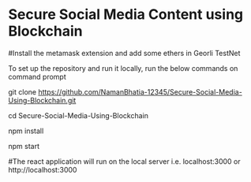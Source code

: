 # Secure Social Media Content using Blockchain 

#Install the metamask extension and add some ethers in Georli TestNet

To set up the repository and run it locally, run the below commands on command prompt


git clone https://github.com/NamanBhatia-12345/Secure-Social-Media-Using-Blockchain.git




cd Secure-Social-Media-Using-Blockchain

npm install


npm start

#The react application will run on the local server i.e. localhost:3000 or http://localhost:3000


